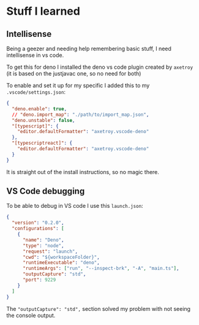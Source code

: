 # Stuff I learned

## Intellisense

Being a geezer and needing help remembering basic stuff, I need intellisense in vs code.

To get this for deno I installed the deno vs code plugin created by `axetroy` (it is based on the justjavac one, so no need for both)

To enable and set it up for my specific I added this to my `.vscode/settings.json`:

```json
{
  "deno.enable": true,
  // "deno.import_map": "./path/to/import_map.json",
  "deno.unstable": false,
  "[typescript]": {
    "editor.defaultFormatter": "axetroy.vscode-deno"
  },
  "[typescriptreact]": {
    "editor.defaultFormatter": "axetroy.vscode-deno"
  }
}
```

It is straight out of the install instructions, so no magic there.

## VS Code debugging

To be able to debug in VS code I use this `launch.json`:

```json
{
  "version": "0.2.0",
  "configurations": [
    {
      "name": "Deno",
      "type": "node",
      "request": "launch",
      "cwd": "${workspaceFolder}",
      "runtimeExecutable": "deno",
      "runtimeArgs": ["run", "--inspect-brk", "-A", "main.ts"],
      "outputCapture": "std",
      "port": 9229
    }
  ]
}
```

The `"outputCapture": "std",` section solved my problem with not seeing the console output.
